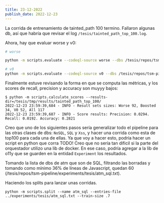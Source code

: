 ```yaml
---
title: 23-12-2022
publish_date: 2022-12-23
---
```

La corrida de entrenamiento de tainted_path 100 termino. Fallaron algunas db, así que habría que revisar el log `/tesis/tainted_path_top_100.log`.

Ahora, hay que evaluar worse y v0:
```bash
# worse

python -m scripts.evaluate --codeql-source worse --dbs /tesis/repos/tsm-pipeline/experiments/tesis/tainted_path/tainted_path_100_split_test.txt --cache-root /tesis/dbs --output /tesis/tmp/results/tainted_path_top_100/worse --boost-results /tesis/tmp/results/tainted_path_top_100/averaged-results.csv

# v0
python -m scripts.evaluate --codeql-source v0 --dbs /tesis/repos/tsm-pipeline/experiments/tesis/tainted_path/tainted_path_100_split_test.txt --cache-root /tesis/dbs --output /tesis/tmp/results/tainted_path_top_100/v0
```

Finalmente estuve revisando la forma en que se computa las métricas, y los scores de recall, precision y accuracy son muyyy bajos:
```
$ python -m scripts.calculate_scores --results-dir=/tesis/tmp/results/tainted_path_top_100/
2022-12-23 23:59:39,684 - INFO - Result sets sizes: Worse 92, Boosted 34, V0 52, All 117
2022-12-23 23:59:39,687 - INFO - Score results: Precision: 0.0294. Recall: 0.0192. Accuracy: 0.2821
```

Creo que uno de los siguientes pasos sería generalizar todo el pipeline para las otras clases de dbs: `NoSQL`, `SQL` y `Xss`, y hacer una corrida como esta de top100 para cada una de ellas. Ya que voy a hacer esto, podría hacer un script en python que corra TODO! Creo que no sería tan dificil si la parte del orquestador utilizo una lib de docker. En ese caso, podría agregar a la lib de o11y que se guarden en la entidad `Experiment` los resultados.

Tomando la lista de dbs de atm que son de SQL, filtrando las borradas y tomando como mínimo 36% de líneas de Javascript, quedan 60 (/tesis/repos/tsm-pipeline/experiments/tesis/atm_sql.txt).

Haciendo los splits para lanzar unas corridas.
```
python -m scripts.split --name atm_sql --entries-file ../experiments/tesis/atm_sql.txt --train-size .7
```